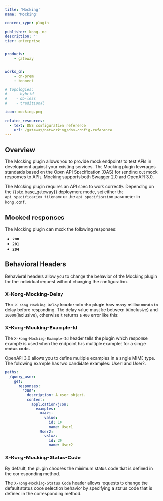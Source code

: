 ```yaml
---
title: 'Mocking'
name: 'Mocking'

content_type: plugin

publisher: kong-inc
description: ''
tier: enterprise


products:
    - gateway


works_on:
    - on-prem
    - konnect

# topologies:
#    - hybrid
#    - db-less
#    - traditional

icon: mocking.png

related_resources:
  - text: DNS configuration reference
    url: /gateway/networking/dns-config-reference
---
```



## Overview

The Mocking plugin allows you to provide mock endpoints to test APIs in development against your existing services. The Mocking plugin leverages standards based on the Open API Specification (OAS) for sending out mock responses to APIs. Mocking supports both Swagger 2.0 and OpenAPI 3.0.

The Mocking plugin requires an API spec to work correctly. Depending on the {{site.base_gateway}} deployment mode, set either the `api_specification_filename` or the `api_specification` parameter in `kong.conf`.

## Mocked responses

The Mocking plugin can mock the following responses: 

* **`200`**
* **`201`**
* **`204`**

## Behavioral Headers


Behavioral headers allow you to change the behavior of the Mocking plugin for the individual request without changing the configuration.

### X-Kong-Mocking-Delay

The` X-Kong-Mocking-Delay` header tells the plugin how many milliseconds to delay before responding. The delay value must be between `0`(inclusive) and `10000`(inclusive), otherwise it returns a `400` error like this: 

### X-Kong-Mocking-Example-Id

The `X-Kong-Mocking-Example-Id` header tells the plugin which response example is used when the endpoint has multiple examples for a single status code.

OpenAPI 3.0 allows you to define multiple examples in a single MIME type. The following example has two candidate examples: User1 and User2.

```yaml
paths:
  /query_user:
    get:
      responses:
        '200':
          description: A user object.
          content:
            application/json:
              examples:
                User1:
                  value:
                    id: 10
                    name: User1
                User2:
                  value:
                    id: 20
                    name: User2


```

### X-Kong-Mocking-Status-Code

By default, the plugin chooses the minimum status code that is defined in the corresponding method.

The `X-Kong-Mocking-Status-Code` header allows requests to change the default status code selection behavior by specifying a status code that is defined in the corresponding method.
